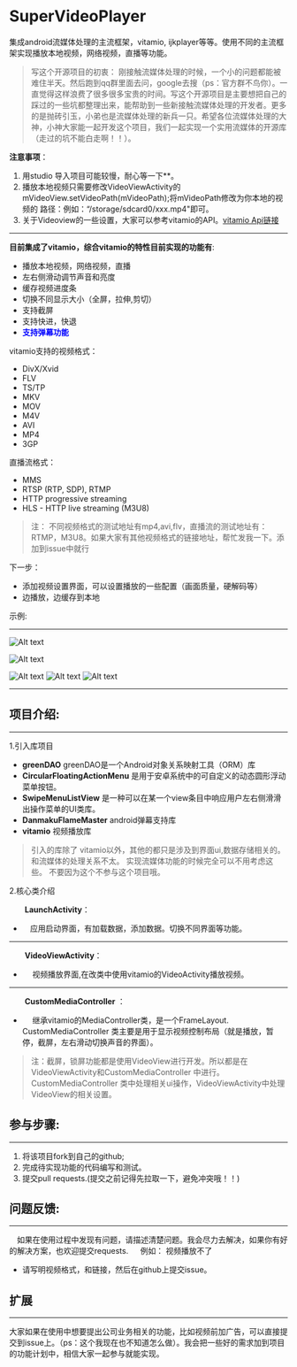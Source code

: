 # SuperVideoPlayer



集成android流媒体处理的主流框架，vitamio, ijkplayer等等。使用不同的主流框架实现播放本地视频，网络视频，直播等功能。
>  写这个开源项目的初衷：
       刚接触流媒体处理的时候，一个小的问题都能被难住半天。然后跑到qq群里面去问，google去搜（ps：官方群不鸟你）。一直觉得这样浪费了很多很多宝贵的时间。写这个开源项目是主要想把自己的踩过的一些坑都整理出来，能帮助到一些新接触流媒体处理的开发者。更多的是抛砖引玉，小弟也是流媒体处理的新兵一只。希望各位流媒体处理的大神，小神大家能一起开发这个项目，我们一起实现一个实用流媒体的开源库（走过的坑不能白走啊！！）。

  **注意事项**：
  1. 用studio 导入项目可能较慢，耐心等一下**。
  2.  播放本地视频只需要修改VideoViewActivity的mVideoView.setVideoPath(mVideoPath);将mVideoPath修改为你本地的视频的   路径：例如：“/storage/sdcard0/xxx.mp4"即可。
  3.  关于Videoview的一些设置，大家可以参考vitamio的API。[vitamio Api链接](https://www.vitamio.org/docs/API/)
  
---
**目前集成了vitamio，综合vitamio的特性目前实现的功能有**:

 - 播放本地视频，网络视频，直播
 - 左右侧滑动调节声音和亮度
 - 缓存视频进度条
 - 切换不同显示大小（全屏，拉伸,剪切）
 -  支持截屏
 - 支持快进，快退
 - <font color="blue"> **支持弹幕功能**</font>


vitamio支持的视频格式：
-  DivX/Xvid
- FLV
- TS/TP
- MKV
- MOV
- M4V
- AVI
- MP4
- 3GP

直播流格式：
 - MMS
 - RTSP (RTP, SDP), RTMP
 - HTTP progressive streaming
 - HLS - HTTP live streaming (M3U8)
 
>  注： 不同视频格式的测试地址有mp4,avi,flv，直播流的测试地址有：RTMP，M3U8。如果大家有其他视频格式的链接地址，帮忙发我一下。添加到issue中就行

下一步：
  - 添加视频设置界面，可以设置播放的一些配置（画面质量，硬解码等）
  - 边播放，边缓存到本地
  
示例:

---

![Alt text](https://github.com/curtis2/SuperVideoPlayer/blob/0aaf3ce2b6fc817d50ffdbe79a75ef6701c0b96b/source/start.gif)

![Alt text](https://github.com/curtis2/SuperVideoPlayer/blob/master/source/start3.gif)

![Alt text](https://raw.githubusercontent.com/curtis2/SuperVideoPlayer/master/source/Screenshot_2016-05-19-11-39-39.jpeg)
![Alt text](https://raw.githubusercontent.com/curtis2/SuperVideoPlayer/master/source/Screenshot_2016-05-19-11-39-49.jpeg)
![Alt text](https://raw.githubusercontent.com/curtis2/SuperVideoPlayer/master/source/Screenshot_2016-05-19-11-40-21.jpeg)

***

## 项目介绍:
---
1.引入库项目
   - **greenDAO**       greenDAO是一个Android对象关系映射工具（ORM）库
   - **CircularFloatingActionMenu**    是用于安卓系统中的可自定义的动态圆形浮动菜单按钮。
   - **SwipeMenuListView**     是一种可以在某一个view条目中响应用户左右侧滑滑出操作菜单的UI类库。
   - **DanmakuFlameMaster**     android弹幕支持库
   - **vitamio**     视频播放库

 > 引入的库除了 vitamio以外，其他的都只是涉及到界面ui,数据存储相关的。和流媒体的处理关系不太。 实现流媒体功能的时候完全可以不用考虑这些。 不要因为这个不参与这个项目哦。

2.核心类介绍

 &emsp;&emsp;**LaunchActivity**：
 -   &emsp;应用启动界面，有加载数据，添加数据。切换不同界面等功能。

 ***
 &emsp;&emsp;**VideoViewActivity**：

-  &emsp;   视频播放界面,在改类中使用vitamio的VideoActivity播放视频。

***
&emsp;&emsp;**CustomMediaController** ：

 - &emsp;  继承vitamio的MediaController类，是一个FrameLayout. CustomMediaController 类主要是用于显示视频控制布局（就是播放，暂停，截屏，左右滑动切换声音的界面）。

>注：截屏，锁屏功能都是使用VideoView进行开发。所以都是在VideoViewActivity和CustomMediaController 中进行。
CustomMediaController 类中处理相关ui操作，VideoViewActivity中处理VideoView的相关设置。



##    参与步骤:
  ---
 1. 将该项目fork到自己的github;
 2. 完成待实现功能的代码编写和测试。
 3. 提交pull requests.(提交之前记得先拉取一下，避免冲突哦！！)


##  问题反馈:
  ---
&emsp;如果在使用过程中发现有问题，请描述清楚问题。我会尽力去解决，如果你有好的解决方案，也欢迎提交requests.
&emsp; 例如： 视频播放不了
  - 请写明视频格式，和链接，然后在github上提交issue。  

## 扩展
  ---
   大家如果在使用中想要提出公司业务相关的功能，比如视频前加广告，可以直接提交到issue上。（ps：这个我现在也不知道怎么做）。我会把一些好的需求加到项目的功能计划中，相信大家一起参与就能实现。

